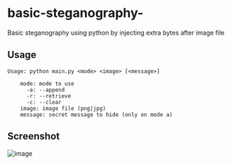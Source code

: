 # basic-steganography-
Basic steganography using python by injecting extra bytes after image file

## Usage

```
Usage: python main.py <mode> <image> [<message>]

    mode: mode to use
      -a: --append
      -r: --retrieve
      -c: --clear
    image: image file (png|jpg)
    message: secret message to hide (only on mode a)
```

## Screenshot

![image](https://user-images.githubusercontent.com/90561566/203075717-addd1e55-4706-4810-b170-f98218e737c6.png)
